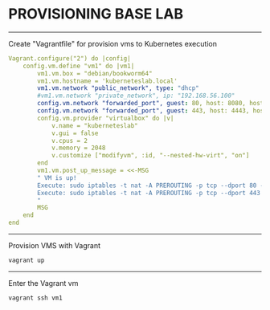 # PROVISIONING BASE LAB

---
Create "Vagrantfile" for provision vms to Kubernetes execution

```yaml
Vagrant.configure("2") do |config|
    config.vm.define "vm1" do |vm1|
        vm1.vm.box = "debian/bookworm64"
        vm1.vm.hostname = 'kuberneteslab.local'
        vm1.vm.network "public_network", type: "dhcp"
        #vm1.vm.network "private_network", ip: "192.168.56.100"
        config.vm.network "forwarded_port", guest: 80, host: 8080, host_ip: "127.0.0.1", auto_correct: true
        config.vm.network "forwarded_port", guest: 443, host: 4443, host_ip: "127.0.0.1", auto_correct: true
        config.vm.provider "virtualbox" do |v|
            v.name = "kuberneteslab"
            v.gui = false
            v.cpus = 2
            v.memory = 2048
            v.customize ["modifyvm", :id, "--nested-hw-virt", "on"]
        end
        vm1.vm.post_up_message = <<-MSG 
        " VM is up!
        Execute: sudo iptables -t nat -A PREROUTING -p tcp --dport 80 -j REDIRECT --to-port 8080
        Execute: sudo iptables -t nat -A PREROUTING -p tcp --dport 443 -j REDIRECT --to-port 4443
        "
        MSG
    end
end
```

---
Provision VMS with Vagrant

```bash
vagrant up
```

---
Enter the Vagrant vm

```bash
vagrant ssh vm1
```
